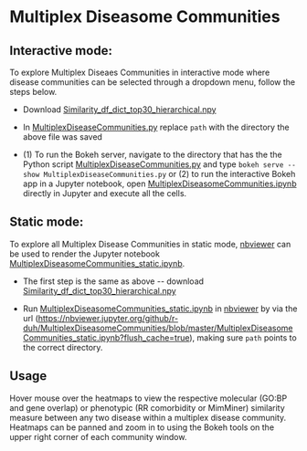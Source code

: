 # Multiplex Diseasome Communities

## Interactive mode:
To explore Multiplex Diseaes Communities in interactive mode where disease communities can be selected through a dropdown menu, follow the steps below.

- Download [Similarity_df_dict_top30_hierarchical.npy](https://github.com/r-duh/MultiplexDiseasomeCommunities/blob/master/Similarity_df_dict_top30_hierarchical.npy)

- In [MultiplexDiseaseCommunities.py](https://github.com/r-duh/MultiplexDiseasomeCommunities/blob/master/MultiplexDiseaseCommunities.py) replace `path` with the directory the above file was saved

- (1) To run the Bokeh server, navigate to the directory that has the the Python script [MultiplexDiseaseCommunities.py](https://github.com/r-duh/MultiplexDiseasomeCommunities/blob/master/MultiplexDiseaseCommunities.py) and type `bokeh serve --show MultiplexDiseaseCommunities.py` or (2) to run the interactive Bokeh app in a Jupyter notebook, open [MultiplexDiseasomeCommunities.ipynb](https://github.com/r-duh/MultiplexDiseasomeCommunities/blob/master/MultiplexDiseasomeCommunities.ipynb) directly in Jupyter and execute all the cells.


## Static mode:
To explore all Multiplex Disease Communities in static mode, [nbviewer](https://nbviewer.jupyter.org/) can be used to render the Jupyter notebook [MultiplexDiseasomeCommunities_static.ipynb](https://github.com/r-duh/MultiplexDiseasomeCommunities/blob/master/MultiplexDiseasomeCommunities_static.ipynb).

- The first step is the same as above -- download [Similarity_df_dict_top30_hierarchical.npy](https://github.com/r-duh/MultiplexDiseasomeCommunities/blob/master/Similarity_df_dict_top30_hierarchical.npy)

- Run [MultiplexDiseasomeCommunities_static.ipynb](https://github.com/r-duh/MultiplexDiseasomeCommunities/blob/master/MultiplexDiseasomeCommunities_static.ipynb) in [nbviewer](https://nbviewer.jupyter.org/) by via the url (https://nbviewer.jupyter.org/github/r-duh/MultiplexDiseasomeCommunities/blob/master/MultiplexDiseasomeCommunities_static.ipynb?flush_cache=true), making sure `path` points to the correct directory.

## Usage
Hover mouse over the heatmaps to view the respective molecular (GO:BP and gene overlap) or phenotypic (RR comorbidity or MimMiner) similarity measure between any two disease within a multiplex disease community. Heatmaps can be panned and zoom in to using the Bokeh tools on the upper right corner of each community window.

